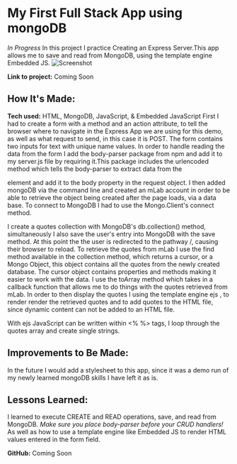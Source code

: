 # My First Full Stack App using mongoDB
*In Progress*
In this project I practice Creating an Express Server.This app allows me to save and read from MongoDB, using the template engine Embedded JS.
![Screenshot](mongoDBdemo.png")

**Link to project:** Coming Soon

## How It's Made:

**Tech used:** HTML, MongoDB, JavaScript, & Embedded JavaScript
First I had to create a form with a method and an action attribute, to tell the browser where to navigate in the Express App we are using for this demo, as well as what request to send, in this case it is POST. The form contains two inputs for text with unique name values.
In order to handle reading the data from the form I add the body-parser package from npm and add it to my server.js file by requiring it.This package includes the urlencoded method which tells the body-parser to extract data from the <form> element and add it to the body property in the request object.
I then added mongoDB via the command line and created an mLab account in order to be able to retrieve the object being created after the page loads, via a data base. To connect to MongoDB I had to use the Mongo.Client's connect method.

I create a quotes collection with MongoDB's db.collection() method, simultaneously I also save the user's entry into MongoDB with the save method. At this point the the user is redirected to the pathway /, causing their browser to reload. To retrieve the quotes from mLab I use the find method available in the collection method, which returns a cursor, or a Mongo Object, this object contains all the quotes from the newly created database. The cursor object contains properties and methods making it easier to work with the data. I use the toArray method which takes in a callback function that allows me to do things with the quotes retrieved from mLab.
 In order to then display the quotes I using the template engine ejs , to render render the retrieved quotes and to add quotes to the HTML file, since dynamic content can not be added to an HTML file.

 With ejs JavaScript can be written within <% %> tags, I loop through the quotes array and create single strings.  

## Improvements to Be Made:

In the future I would add a stylesheet to this app, since it was a demo run of my newly learned mongoDB skills I have left it as is.

## Lessons Learned:

I learned to execute CREATE and READ operations, save, and read from MongoDB.
*Make sure you place body-parser before your CRUD handlers!*
As well as how to use a template engine like Embedded JS to render HTML values entered in the form field.


**GitHub:** Coming Soon
